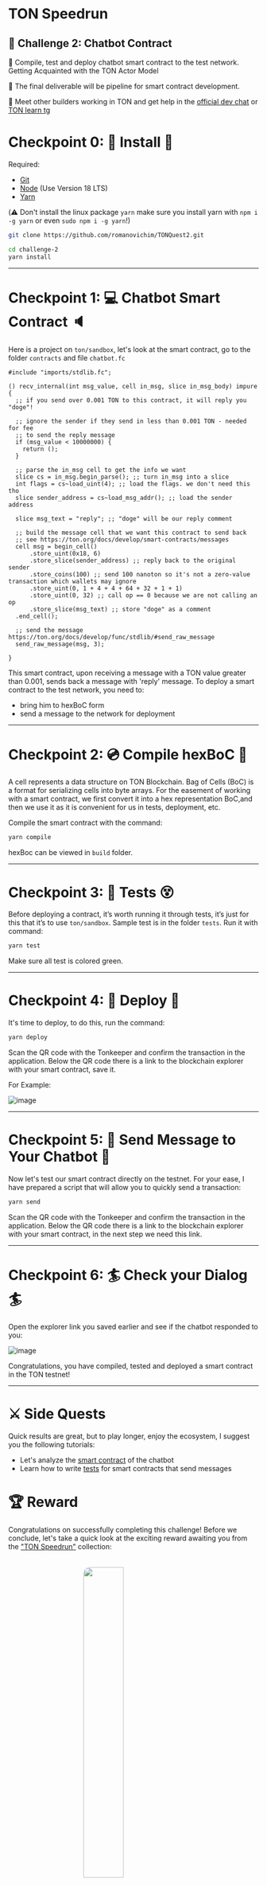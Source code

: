 # TON Speedrun 

## 🚩 Challenge 2: Chatbot Contract

🎫 Сompile, test and deploy chatbot smart contract to the test network. Getting Acquainted with the TON Actor Model

🌟 The final deliverable will be pipeline for smart contract development.

💬 Meet other builders working in TON and get help in the [official dev chat](https://t.me/tondev_eng) or [TON learn tg](https://t.me/ton_learn)


# Checkpoint 0: 🎁 Install 🎒

Required: 
* [Git](https://git-scm.com/downloads)
* [Node](https://nodejs.org/en/download/) (Use Version 18 LTS)
* [Yarn](https://classic.yarnpkg.com/en/docs/install/#mac-stable)

(⚠️ Don't install the linux package `yarn` make sure you install yarn with `npm i -g yarn` or even `sudo npm i -g yarn`!)

```sh
git clone https://github.com/romanovichim/TONQuest2.git
```
```sh
cd challenge-2
yarn install
```
---

# Checkpoint 1: 💻 Chatbot Smart Contract 🔈

Here is a project on `ton/sandbox`, let's look at the smart contract, go to the folder `contracts` and file `chatbot.fc`

    #include "imports/stdlib.fc";

    () recv_internal(int msg_value, cell in_msg, slice in_msg_body) impure {
      ;; if you send over 0.001 TON to this contract, it will reply you "doge"!

      ;; ignore the sender if they send in less than 0.001 TON - needed for fee
      ;; to send the reply message
      if (msg_value < 10000000) {
        return ();
      }

      ;; parse the in_msg cell to get the info we want
      slice cs = in_msg.begin_parse(); ;; turn in_msg into a slice
      int flags = cs~load_uint(4); ;; load the flags. we don't need this tho
      slice sender_address = cs~load_msg_addr(); ;; load the sender address

      slice msg_text = "reply"; ;; "doge" will be our reply comment

      ;; build the message cell that we want this contract to send back
      ;; see https://ton.org/docs/develop/smart-contracts/messages
      cell msg = begin_cell()
          .store_uint(0x18, 6)
          .store_slice(sender_address) ;; reply back to the original sender
          .store_coins(100) ;; send 100 nanoton so it's not a zero-value transaction which wallets may ignore 
          .store_uint(0, 1 + 4 + 4 + 64 + 32 + 1 + 1)
          .store_uint(0, 32) ;; call op == 0 because we are not calling an op
          .store_slice(msg_text) ;; store "doge" as a comment
      .end_cell();

      ;; send the message https://ton.org/docs/develop/func/stdlib/#send_raw_message
      send_raw_message(msg, 3);

    }

This smart contract, upon receiving a message with a TON value greater than 0.001, sends back a message with 'reply' message. To deploy a smart contract to the test network, you need to:
- bring him to hexBoC form
- send a message to the network for deployment

---

# Checkpoint 2: 💿 Compile hexBoC 🔨

A cell represents a data structure on TON Blockchain. Bag of Cells (BoC) is a format for serializing cells into byte arrays. For the easement of working with a smart contract, we first convert it into a hex representation BoC,and then we use it as it is convenient for us in tests, deployment, etc.

Compile the smart contract with the command:

```sh
yarn compile
```

hexBoc can be viewed in `build` folder.


---

# Checkpoint 3: 🎾 Tests 😵

Before deploying a contract, it’s worth running it through tests, it’s just for this that it’s to use `ton/sandbox`. Sample test is in the folder `tests`. Run it with command:

```sh
yarn test
```

Make sure all test is colored green.

---

# Checkpoint 4: 🚀 Deploy 🚀

It's time to deploy, to do this, run the command:

```sh
yarn deploy
```

Scan the QR code with the Tonkeeper and confirm the transaction in the application.
Below the QR code there is a link to the blockchain explorer with your smart contract, save it.

For Example:

![image](https://user-images.githubusercontent.com/18370291/253951126-77652e61-8b29-4ffb-aece-de3307f78cea.png)

---

# Checkpoint 5: 📮 Send Message to Your Chatbot 📮

Now let's test our smart contract directly on the testnet. For your ease, I have prepared a script that will allow you to quickly send a transaction:

```sh
yarn send
```

Scan the QR code with the Tonkeeper and confirm the transaction in the application.
Below the QR code there is a link to the blockchain explorer with your smart contract, in the next step we need this link.

---

# Checkpoint 6:  🏄 Check your Dialog 🏄

Open the explorer link you saved earlier and see if the chatbot responded to you:

![image](https://user-images.githubusercontent.com/18370291/253953065-ad730aca-b657-49b5-a2cf-7143cdc26dd7.png)

Congratulations, you have compiled, tested and deployed a smart contract in the TON testnet!

---


# ⚔️ Side Quests


Quick results are great, but to play longer, enjoy the ecosystem, I suggest you the following tutorials:
- Let's analyze the [smart contract](https://github.com/romanovichim/TonFunClessons_Eng/blob/main/lessons/pipeline/chatbot.md) of the chatbot
- Learn how to write [tests](https://github.com/romanovichim/TonFunClessons_Eng/blob/main/lessons/pipeline/chatbottest.md) for smart contracts that send messages
 

# 🏆 Reward 

Congratulations on successfully completing this challenge! Before we conclude, let's take a quick look at the exciting reward awaiting you from the <a target="_blank" href="https://getgems.io/collection/EQDZwCyBbgYionONWorPUX6PrmFh3PHdJtl8fDMqo3mYUfux">"TON Speedrun"</a> collection:

<img style="border-radius: 10pt; margin: 25pt auto; display: block;" width="40%" src="https://ton-devrel.s3.eu-central-1.amazonaws.com/tonspeedrun/0/image.jpg">

Ready to claim your reward? Just scan the QR code, which can be generated using the script below:
```sh
yarn reward
```